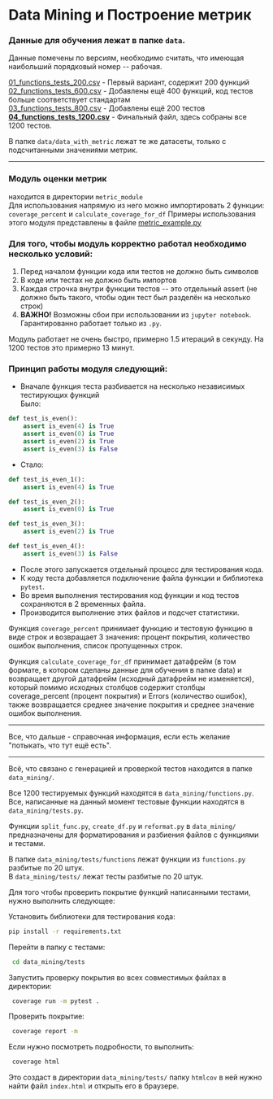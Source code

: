 # Data Mining и Построение метрик

### Данные для обучения лежат в папке `data`.  
Данные помечены по версиям, необходимо считать, что имеющая наибольший порядковый номер -- рабочая.  

[01_functions_tests_200.csv](data%2F01_functions_tests_200.csv) - Первый вариант, содержит 200 функций  
[02_functions_tests_600.csv](data%2F02_functions_tests_600.csv) - Добавлены ещё 400 функций, код тестов больше соответствует стандартам  
[03_functions_tests_800.csv](data%2F03_functions_tests_800.csv) - Добавлены ещё 200 тестов  
[**04_functions_tests_1200.csv**](data%2F04_functions_tests_1200.csv) - Финальный файл, здесь собраны все 1200 тестов.  

В папке `data/data_with_metric` лежат те же датасеты, только с подсчитанными значениями метрик.  

---

### Модуль оценки метрик  
находится в директории `metric_module`  
Для использования напрямую из него можно импортировать 2 функции:  `coverage_percent` и `calculate_coverage_for_df`
Примеры использования этого модуля представлены в файле [metric_example.py](metric_example.py)  

### Для того, чтобы модуль корректно работал необходимо несколько условий:  
1. Перед началом функции кода или тестов не должно быть символов
2. В коде или тестах не должно быть импортов
3. Каждая строчка внутри функции тестов -- это отдельный assert (не должно быть такого, чтобы один тест был разделён на несколько строк)
4. **ВАЖНО!** Возможны сбои при использовании из `jupyter notebook`. Гарантированно работает только из `.py`.  

Модуль работает не очень быстро, примерно 1.5 итераций в секунду. На 1200 тестов это примерно 13 минут.

### Принцип работы модуля следующий:

- Вначале функция теста разбивается на несколько независимых тестирующих функций  
Было:
```python
def test_is_even():
    assert is_even(4) is True
    assert is_even(0) is True
    assert is_even(2) is True
    assert is_even(3) is False
```
- Стало:  
```python
def test_is_even_1():
    assert is_even(4) is True

def test_is_even_2():
    assert is_even(0) is True

def test_is_even_3():
    assert is_even(2) is True

def test_is_even_4():
    assert is_even(3) is False
```
- После этого запускается отдельный процесс для тестирования кода.
- К коду теста добавляется подключение файла функции и библиотека `pytest`.
- Во время выполнения тестирования код функции и код тестов сохраняются в 2 временных файла.
- Производится выполнение этих файлов и подсчет статистики.

Функция `coverage_percent` принимает функцию и тестовую функцию в виде строк и возвращает 3 значения: процент покрытия, количество ошибок выполнения, список пропущенных строк.

Функция `calculate_coverage_for_df` принимает датафрейм (в том формате, в котором сделаны данные для обучения в папке data) и
возвращает другой датафрейм (исходный датафрейм не изменяется), который помимо исходных столбцов содержит столбцы coverage_percent (процент покрытия) и Errors
(количество ошибок), также возвращается среднее значение покрытия и среднее значение ошибок выполнения.

---

Все, что дальше - справочная информация, если есть желание "потыкать, что тут ещё есть".  

---  

Всё, что связано с генерацией и проверкой тестов находится в папке `data_mining/`.  

Все 1200 тестируемых функций находятся в `data_mining/functions.py`.  
Все, написанные на данный момент тестовые функции находятся в `data_mining/tests.py`.

Функции `split_func.py`, `create_df.py` и `reformat.py` в `data_mining/` предназначены для форматирования и разбиения файлов с функциями и тестами.  

В папке `data_mining/tests/functions` лежат функции из `functions.py` разбитые по 20 штук.  
В `data_mining/tests/` лежат тесты разбитые по 20 штук.  

Для того чтобы проверить покрытие функций написанными тестами, нужно выполнить следующее:  
  
Установить библиотеки для тестирования кода:  
```bash
pip install -r requirements.txt
```
  
Перейти в папку с тестами:  
```bash
 cd data_mining/tests
  ```  

  
Запустить проверку покрытия во всех совместимых файлах в директории:  
```bash
 coverage run -m pytest .
  ```
  
Проверить покрытие:  
```bash
 coverage report -m
  ```
  
Если нужно посмотреть подробности, то выполнить:  
```bash
 coverage html
  ```
  
Это создаст в директории `data_mining/tests/` папку `htmlcov` в ней нужно найти файл `index.html` и открыть его в браузере.
